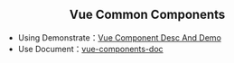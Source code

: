 <h2 align="center"> Vue Common Components </h2>

- Using Demonstrate：[Vue Component Desc And Demo](http://nicejade.github.io/jade/vue-jade-components-demo.html#/)
- Use Document：[vue-components-doc](https://nicejade.gitbooks.io/vue-components-doc/content/index.html)
